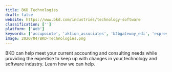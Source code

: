 ```yaml
---
title: BKD Technologies
draft: false 
website: https://www.bkd.com/industries/technology-software
classification: ['']
platform: ['Web']
keywords: ['accupointe', 'aktion_associates', 'b2bgateway_edi', 'express_information_systems', 'jovaco_solutions', 'mantralogix', 'merit_solutions', 'oneneck_it_solutions', 'sapphire_systems', 'sirius', 'sunrise_technologies', 'velosio']
image: 2020/04/BKD-Technologies.png
---
```

BKD can help meet your current accounting and consulting needs while providing the expertise to keep up with changes in your technology and software industry. Learn how we can help.